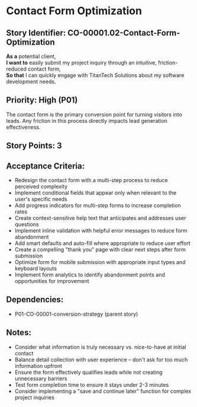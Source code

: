# Contact Form Optimization

## Story Identifier: CO-00001.02-Contact-Form-Optimization

**As a** potential client,  
**I want to** easily submit my project inquiry through an intuitive, friction-reduced contact form,  
**So that** I can quickly engage with TitanTech Solutions about my software development needs.

## Priority: High (P01)
The contact form is the primary conversion point for turning visitors into leads. Any friction in this process directly impacts lead generation effectiveness.

## Story Points: 3

## Acceptance Criteria:
- Redesign the contact form with a multi-step process to reduce perceived complexity
- Implement conditional fields that appear only when relevant to the user's specific needs
- Add progress indicators for multi-step forms to increase completion rates
- Create context-sensitive help text that anticipates and addresses user questions
- Implement inline validation with helpful error messages to reduce form abandonment
- Add smart defaults and auto-fill where appropriate to reduce user effort
- Create a compelling "thank you" page with clear next steps after form submission
- Optimize form for mobile submission with appropriate input types and keyboard layouts
- Implement form analytics to identify abandonment points and opportunities for improvement

## Dependencies:
- P01-CO-00001-conversion-strategy (parent story)

## Notes:
- Consider what information is truly necessary vs. nice-to-have at initial contact
- Balance detail collection with user experience – don't ask for too much information upfront
- Ensure the form effectively qualifies leads while not creating unnecessary barriers
- Test form completion time to ensure it stays under 2-3 minutes
- Consider implementing a "save and continue later" function for complex project inquiries
